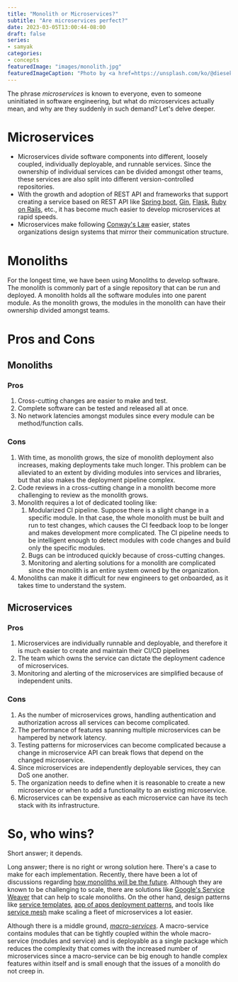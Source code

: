 ```yaml
---
title: "Monolith or Microservices?"
subtitle: "Are microservices perfect?"
date: 2023-03-05T13:00:44-08:00
draft: false
series:
- samyak
categories:
- concepts
featuredImage: "images/monolith.jpg"
featuredImageCaption: "Photo by <a href=https://unsplash.com/ko/@diesektion?utm_source=unsplash&utm_medium=referral&utm_content=creditCopyText>Robert Anasch</a> on <a href=https://unsplash.com/photos/SPHz3KKquKk?utm_source=unsplash&utm_medium=referral&utm_content=creditCopyText>Unsplash</a>"
---
```


The phrase _microservices_ is known to everyone, even to someone uninitiated in software engineering, but what do microservices actually mean, and why are they suddenly in such demand? Let's delve deeper.

# Microservices

* Microservices divide software components into different, loosely coupled, individually deployable, and runnable services. Since the ownership of individual services can be divided amongst other teams, these services are also split into different version-controlled repositories.
* With the growth and adoption of REST API and frameworks that support creating a service based on REST API like [Spring boot](https://spring.io), [Gin](https://github.com/gin-gonic/gin), [Flask](https://flask.palletsprojects.com/en/2.2.x/), [Ruby on Rails](https://rubyonrails.org), etc., it has become much easier to develop microservices at rapid speeds.
* Microservices make following [Conway's Law](https://en.wikipedia.org/wiki/Conway%27s_law) easier, states organizations design systems that mirror their communication structure.

# Monoliths

For the longest time, we have been using Monoliths to develop software. The monolith is commonly part of a single repository that can be run and deployed. A monolith holds all the software modules into one parent module. As the monolith grows, the modules in the monolith can have their ownership divided amongst teams.

# Pros and Cons

## Monoliths

### Pros

1. Cross-cutting changes are easier to make and test.
2. Complete software can be tested and released all at once.
3. No network latencies amongst modules since every module can be method/function calls.

### Cons

1. With time, as monolith grows, the size of monolith deployment also increases, making deployments take much longer. This problem can be alleviated to an extent by dividing modules into services and libraries, but that also makes the deployment pipeline complex.
2. Code reviews in a cross-cutting change in a monolith become more challenging to review as the monolith grows.
3. Monolith requires a lot of dedicated tooling like:
    1. Modularized CI pipeline. Suppose there is a slight change in a specific module. In that case, the whole monolith must be built and run to test changes, which causes the CI feedback loop to be longer and makes development more complicated. The CI pipeline needs to be intelligent enough to detect modules with code changes and build only the specific modules.
    2. Bugs can be introduced quickly because of cross-cutting changes.
    3. Monitoring and alerting solutions for a monolith are complicated since the monolith is an entire system owned by the organization.
4. Monoliths can make it difficult for new engineers to get onboarded, as it takes time to understand the system.

## Microservices

### Pros

1. Microservices are individually runnable and deployable, and therefore it is much easier to create and maintain their CI/CD pipelines
2. The team which owns the service can dictate the deployment cadence of microservices.
3. Monitoring and alerting of the microservices are simplified because of independent units.

### Cons

1. As the number of microservices grows, handling authentication and authorization across all services can become complicated.
2. The performance of features spanning multiple microservices can be hampered by network latency.
3. Testing patterns for microservices can become complicated because a change in microservice API can break flows that depend on the changed microservice.
4. Since microservices are independently deployable services, they can DoS one another.
5. The organization needs to define when it is reasonable to create a new microservice or when to add a functionality to an existing microservice.
6. Microservices can be expensive as each microservice can have its tech stack with its infrastructure.

# So, who wins?

Short answer; it depends.

Long answer; there is no right or wrong solution here. There's a case to make for each implementation. Recently, there have been a lot of discussions regarding [how monoliths will be the future](https://changelog.com/posts/monoliths-are-the-future). Although they are known to be challenging to scale, there are solutions like [Google's Service Weaver](https://opensource.googleblog.com/2023/03/introducing-service-weaver-framework-for-writing-distributed-applications.html) that can help to scale monoliths.
On the other hand, design patterns like [service templates](https://microservices.io/patterns/service-template.html), [app of apps deployment patterns](https://argo-cd.readthedocs.io/en/stable/operator-manual/cluster-bootstrapping/), and tools like [service mesh](https://istio.io/latest/about/service-mesh/) make scaling a fleet of microservices a lot easier.

Although there is a middle ground, [_macro-services_](http://highscalability.com/blog/2020/4/8/one-team-at-uber-is-moving-from-microservices-to-macroservic.html). A macro-service contains modules that can be tightly coupled within the whole macro-service  (modules and service) and is deployable as a single package which reduces the complexity that comes with the increased number of microservices since a macro-service can be big enough to handle complex features within itself and is small enough that the issues of a monolith do not creep in. 
